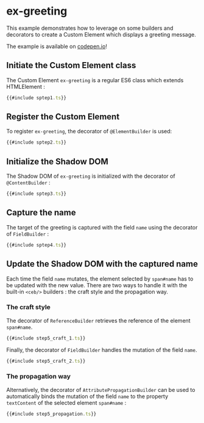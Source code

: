 # ex-greeting

This example demonstrates how to leverage on some builders and decorators to create a Custom Element which displays a greeting message.

The example is available on [codepen.io](https://codepen.io/tmorin/pen/QWqKNwZ)!

## Initiate the Custom Element class

The Custom Element `ex-greeting` is a regular ES6 class which extends HTMLElement :

```typescript
{{#include sptep1.ts}}
```

## Register the Custom Element

To register `ex-greeting`, the decorator of `@ElementBuilder` is used:

```typescript
{{#include sptep2.ts}}
```

## Initialize the Shadow DOM

The Shadow DOM of `ex-greeting` is initialized with the decorator of `@ContentBuilder` :

```typescript
{{#include sptep3.ts}}
```

## Capture the name

The target of the greeting is captured with the field `name` using the decorator of `FieldBuilder` :

```typescript
{{#include sptep4.ts}}
```

## Update the Shadow DOM with the captured name

Each time the field `name` mutates, the element selected by `span#name` has to be updated with the new value.
There are two ways to handle it with the built-in `<ceb/>` builders : the craft style and the propagation way.

### The craft style

The decorator of `ReferenceBuilder` retrieves the reference of the element `span#name`.

```typescript
{{#include step5_craft_1.ts}}
```

Finally, the decorator of `FieldBuilder` handles the mutation of the field `name`.

```typescript
{{#include step5_craft_2.ts}}
```

### The propagation way

Alternatively, the decorator of `AttributePropagationBuilder` can be used to automatically binds the mutation of the field `name` to the property `textContent` of the selected element `span#name` :

```typescript
{{#include step5_propagation.ts}}
```
